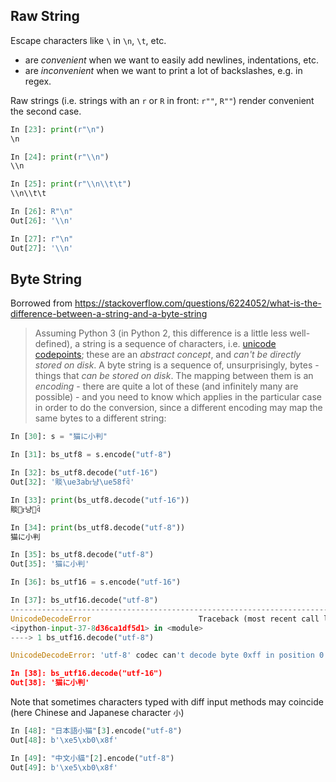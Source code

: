 ## Raw String
Escape characters like `\` in `\n`, `\t`, etc.

- are _convenient_ when we want to easily add newlines, indentations, etc.
- are _inconvenient_ when we want to print a lot of backslashes, e.g. in regex.

Raw strings (i.e. strings with an `r` or `R` in front: `r""`, `R""`) render
convenient the second case.

```python
In [23]: print(r"\n")
\n

In [24]: print(r"\\n")
\\n

In [25]: print(r"\\n\\t\t")
\\n\\t\t

In [26]: R"\n"
Out[26]: '\\n'

In [27]: r"\n"
Out[27]: '\\n'
```


## Byte String
Borrowed from <https://stackoverflow.com/questions/6224052/what-is-the-difference-between-a-string-and-a-byte-string> 

> Assuming Python 3 (in Python 2, this difference is a little less well-defined),
> a string is a sequence of characters, i.e.
> [unicode codepoints](http://en.wikipedia.org/wiki/Unicode);
> these are an _abstract concept_, and _can't be directly stored on disk_.
> A byte string is a sequence of, unsurprisingly, bytes - things that
> _can be stored on disk_. The mapping between them is an _encoding_ -
> there are quite a lot of these (and infinitely many are possible) -
> and you need to know which applies in the particular case in order to
> do the conversion, since a different encoding may map the same bytes to
> a different string:

```python
In [30]: s = "猫に小判"

In [31]: bs_utf8 = s.encode("utf-8")

In [32]: bs_utf8.decode("utf-16")
Out[32]: '賧\ue3abꮁ냥\ue58fꒈ'

In [33]: print(bs_utf8.decode("utf-16"))
賧ꮁ냥ꒈ

In [34]: print(bs_utf8.decode("utf-8"))
猫に小判

In [35]: bs_utf8.decode("utf-8")
Out[35]: '猫に小判'

In [36]: bs_utf16 = s.encode("utf-16")

In [37]: bs_utf16.decode("utf-8")
---------------------------------------------------------------------------
UnicodeDecodeError                        Traceback (most recent call last)
<ipython-input-37-8d36ca1df5d1> in <module>
----> 1 bs_utf16.decode("utf-8")

UnicodeDecodeError: 'utf-8' codec can't decode byte 0xff in position 0: invalid start byte

In [38]: bs_utf16.decode("utf-16")
Out[38]: '猫に小判'
```

Note that sometimes characters typed with diff input methods may coincide
(here Chinese and Japanese character `小`)
```python
In [48]: "日本語小猫"[3].encode("utf-8")
Out[48]: b'\xe5\xb0\x8f'

In [49]: "中文小貓"[2].encode("utf-8")
Out[49]: b'\xe5\xb0\x8f'
```
